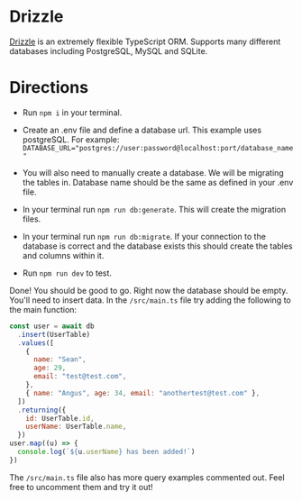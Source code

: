 # Drizzle

[Drizzle](https://orm.drizzle.team/) is an extremely flexible TypeScript ORM. Supports many different databases including PostgreSQL, MySQL and SQLite.

# Directions

- Run `npm i` in your terminal.
- Create an .env file and define a database url. This example uses postgreSQL. For example:
  `DATABASE_URL="postgres://user:password@localhost:port/database_name"`
- You will also need to manually create a database. We will be migrating the tables in. Database name should be the same as defined in your .env file.
- In your terminal run `npm run db:generate`. This will create the migration files.
- In your terminal run `npm run db:migrate`. If your connection to the database is correct and the database exists this should create the tables and columns within it.

- Run `npm run dev` to test.

Done! You should be good to go. Right now the database should be empty. You'll need to insert data. In the `/src/main.ts` file try adding the following to the main function:

```javascript
const user = await db
  .insert(UserTable)
  .values([
    {
      name: "Sean",
      age: 29,
      email: "test@test.com",
    },
    { name: "Angus", age: 34, email: "anothertest@test.com" },
  ])
  .returning({
    id: UserTable.id,
    userName: UserTable.name,
  })
user.map((u) => {
  console.log(`${u.userName} has been added!`)
})
```

The `/src/main.ts` file also has more query examples commented out. Feel free to uncomment them and try it out!
